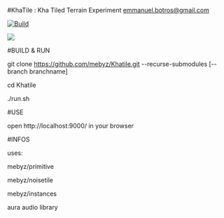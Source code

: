 #KhaTile : 
Kha Tiled Terrain Experiment 
emmanuel.botros@gmail.com

[![Build](https://github.com/mebyz/KhaTile/actions/workflows/main.yml/badge.svg)](https://github.com/mebyz/KhaTile/actions/workflows/main.yml)

![](http://s16.postimg.org/xx79qlspx/khatile.png)

#BUILD & RUN

git clone https://github.com/mebyz/Khatile.git --recurse-submodules [--branch branchname]

cd Khatile

./run.sh


#USE

open http://localhost:9000/ in your browser


#INFOS

uses:

mebyz/primitive

mebyz/noisetile

mebyz/instances

aura audio library